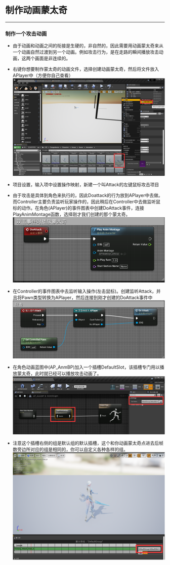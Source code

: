 # 制作动画蒙太奇
----
### 制作一个攻击动画
* 由于动画和动画之间的衔接是生硬的，非自然的，因此需要用动画蒙太奇来从一个动画自然过渡到另一个动画。例如攻击行为，是在走路的瞬间播放攻击动画，这两个画面是非连续的。

* 右键你想要制作蒙太奇的动画文件，选择创建动画蒙太奇，然后将文件放入APlayer中（方便你自己查看）
![](./img/04.1.png)

* 项目设置，输入项中设置操作映射，新建一个叫Attack的左键鼠标攻击项目


* 由于攻击是具体到角色来执行的，因此Doattack的行为放到APlayer中去做。而Controller主要负责监听玩家操作的，因此稍后在Controller中去做监听鼠标的动作。在角色(APlayer)的事件图表中创建DoAttack事件，连接PlayAnimMontage函数，选择刚才我们创建的那个蒙太奇。
![](./img/04.2.png)

* 在Controller的事件图表中去监听输入操作(左击鼠标)。创建监听Attack，并且将Pawn类型转换为APlayer，然后连接到刚才创建的DoAttack事件中
![](./img/04.3.png)

* 在角色动画蓝图中(AP_AnmBP)加入一个插槽DefaultSlot，该插槽专门用以播放蒙太奇，此时就已经可以播放攻击动画了。
![](./img/04.4.png)


* 注意这个插槽右侧的组是默认组的默认插槽，这个和你动画蒙太奇点进去后帧数旁边所对应的组是相同的，你可以自定义各种各样的组。
![](./img/04.5.png)